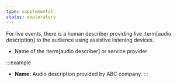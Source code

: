 ```yaml
---
type: supplemental
status: exploratory
---
```


For live events, there is a human describer providing live :term[audio description] to the audience using assistive listening devices.

* Name of the :term[audio describer] or service provider

:::example
* **Name:** Audio description provided by ABC company.
:::